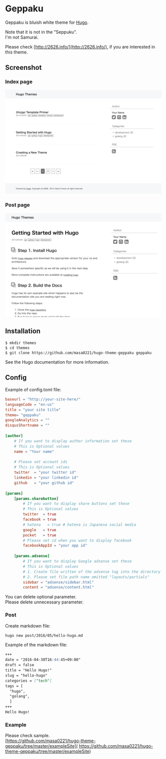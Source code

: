 Geppaku
=============================
Geppaku is bluish white theme for [Hugo](http://gohugo.io/).

Note that it is not in the "Seppuku".  
I'm not Samurai.  

Please check [http://2626.info/](http://2626.info/), if you are interested in this theme.

## Screenshot
### Index page
![list](./images/list.png)

### Post page
![post](./images/screenshot.png)

## Installation

```
$ mkdir themes
$ cd themes
$ git clone https://github.com/masa0221/hugo-theme-geppaku geppaku
```
See the Hugo documentation for more information.


## Config

Example of config.toml file:
```toml
baseurl = "http://your-site-here/"
languageCode = "en-us"
title = "your site title"
theme= "geppaku"
googleAnalytics = ""
disqusShortname = ""

[author]
    # If you want to display author information set these
    # This is Optional values
    name = "Your name"

    # Please set account ids
    # This is Optional values
    twitter  = "your twitter id"
    linkedin = "your linkedin id"
    github   = "your github id"

[params]
    [params.sharebutton]
        # If you want to display share buttons set these
        # This is Optional values
        twitter  = true
        facebook = true
        # hatena   = true # hatena is Japanese social media
        google   = true
        pocket   = true
        # Please set id when you want to display facebook
        facebookAppId = "your app id"

    [params.adsense]
        # If you want to display Google adsense set these
        # This is Optional values
        # 1. Create file written of the adsense tag into the directory "layouts/partials"
        # 2. Please set file path name omitted "layouts/partials"
        sidebar = "adsense/sidebar.html"
        content = "adsense/content.html"
```
You can delete optional parameter.  
Please delete unnecessary parameter.

### Post

Create markdown file:
```sh
hugo new post/2016/05/hello-hugo.md
```

Example of the markdown file:
```md
+++
date = "2016-04-30T16:44:45+09:00"
draft = false
title = "Hello Hugo!"
slug = "hello-hugo"
categories = ["tech"]
tags = [
  "hugo",
  "golang",
  ]
+++
Hello Hugo!
```

### Example

Please check sample.  
[https://github.com/masa0221/hugo-theme-geppaku/tree/master/exampleSite](
https://github.com/masa0221/hugo-theme-geppaku/tree/master/exampleSite)
